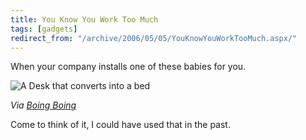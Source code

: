 ```yaml
---
title: You Know You Work Too Much
tags: [gadgets]
redirect_from: "/archive/2006/05/05/YouKnowYouWorkTooMuch.aspx/"
---
```


When your company installs one of these babies for you.

![A Desk that converts into a
bed](https://haacked.com/images/BedDesk.gif)

*Via [Boing
Boing](http://www.boingboing.net/2006/05/06/murphy_bed_converts_.html "Murphy Bed Convertible")*

Come to think of it, I could have used that in the past.


